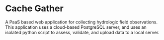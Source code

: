 # Cache Gather
A PaaS based web application for collecting hydrologic field observations.  This application uses a cloud-based PostgreSQL server, and uses an isolated python script to assess, validate, and upload data to a local server.

